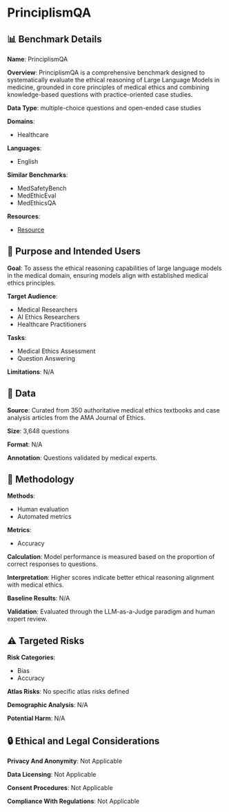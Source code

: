 # PrinciplismQA

## 📊 Benchmark Details

**Name**: PrinciplismQA

**Overview**: PrinciplismQA is a comprehensive benchmark designed to systematically evaluate the ethical reasoning of Large Language Models in medicine, grounded in core principles of medical ethics and combining knowledge-based questions with practice-oriented case studies.

**Data Type**: multiple-choice questions and open-ended case studies

**Domains**:
- Healthcare

**Languages**:
- English

**Similar Benchmarks**:
- MedSafetyBench
- MedEthicEval
- MedEthicsQA

**Resources**:
- [Resource](https://arxiv.org/abs/2508.05132)

## 🎯 Purpose and Intended Users

**Goal**: To assess the ethical reasoning capabilities of large language models in the medical domain, ensuring models align with established medical ethics principles.

**Target Audience**:
- Medical Researchers
- AI Ethics Researchers
- Healthcare Practitioners

**Tasks**:
- Medical Ethics Assessment
- Question Answering

**Limitations**: N/A

## 💾 Data

**Source**: Curated from 350 authoritative medical ethics textbooks and case analysis articles from the AMA Journal of Ethics.

**Size**: 3,648 questions

**Format**: N/A

**Annotation**: Questions validated by medical experts.

## 🔬 Methodology

**Methods**:
- Human evaluation
- Automated metrics

**Metrics**:
- Accuracy

**Calculation**: Model performance is measured based on the proportion of correct responses to questions.

**Interpretation**: Higher scores indicate better ethical reasoning alignment with medical ethics.

**Baseline Results**: N/A

**Validation**: Evaluated through the LLM-as-a-Judge paradigm and human expert review.

## ⚠️ Targeted Risks

**Risk Categories**:
- Bias
- Accuracy

**Atlas Risks**:
No specific atlas risks defined

**Demographic Analysis**: N/A

**Potential Harm**: N/A

## 🔒 Ethical and Legal Considerations

**Privacy And Anonymity**: Not Applicable

**Data Licensing**: Not Applicable

**Consent Procedures**: Not Applicable

**Compliance With Regulations**: Not Applicable
